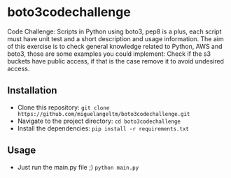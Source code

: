 # boto3codechallenge

Code Challenge:
Scripts in Python using boto3, pep8 is a plus, each script must have unit test and a short description and usage information.
The aim of this exercise is to check general knowledge related to Python, AWS and boto3, those are some examples you could implement:
Check if the s3 buckets have public access, if that is the case remove it to avoid undesired access.

## Installation
- Clone this repository: ```git clone  https://github.com/miguelangeltm/boto3codechallenge.git```
- Navigate to the project directory: ```cd boto3codechallenge```
- Install the dependencies: ```pip install -r requirements.txt```

## Usage
- Just run the main.py file ;) ```python main.py```
